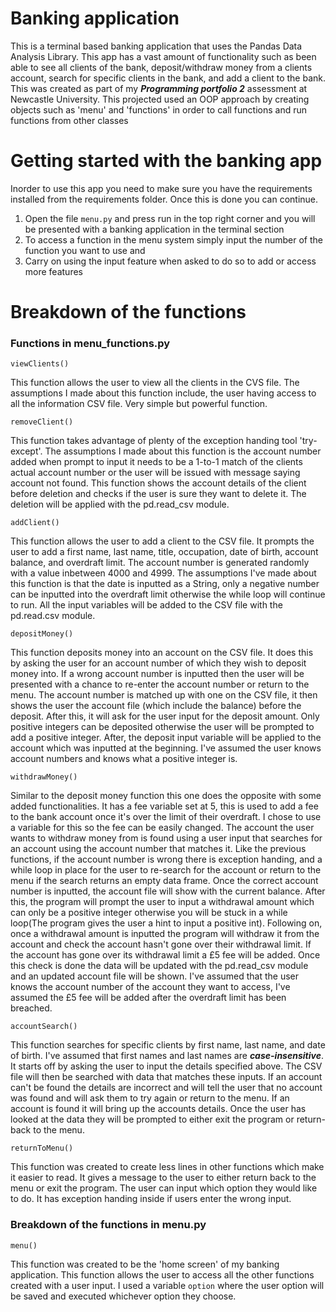 Banking application
=
This is a terminal based banking application that uses the Pandas Data Analysis Library. 
This app has a vast amount of functionality such as been able to see all clients of 
the bank, deposit/withdraw money from a clients account, search for specific clients
in the bank, and add a client to the bank. This was created as part of my ***Programming 
portfolio 2*** assessment at Newcastle University. This projected used an OOP approach by 
creating objects such as 'menu' and 'functions' in order to call functions and run functions
from other classes

Getting started with the banking app
=
Inorder to use this app you need to make sure you have the requirements installed from the
requirements folder. Once this is done you can continue.

1) Open the file ```menu.py``` and press run in the top right corner and you will be presented
with a banking application in the terminal section 
2) To access a function in the menu system simply input the number of the function you want to
use and 
3) Carry on using the input feature when asked to do so to add or access more features


Breakdown of the functions
=

### Functions in menu_functions.py

```viewClients()```

This function allows the user to view all the clients in the CVS file.
The assumptions I made about this function include, the user having access
to all the information CSV file. Very simple but powerful function.

```removeClient()```

This function takes advantage of plenty of the exception handing tool 'try-except'.
The assumptions I made about this function is the account number added 
when prompt to input it needs to be a 1-to-1 match of the clients actual 
account number or the user will be issued with message saying account not found.
This function shows the account details of the client before deletion and 
checks if the user is sure they want to delete it. The deletion will be applied
with the pd.read_csv module.

```addClient()```

This function allows the user to add a client to the CSV file. It prompts the 
user to add a first name, last name, title, occupation, date of birth, account
balance, and overdraft limit. The account number is generated randomly with a value
inbetween 4000 and 4999. The assumptions I've made about this function is that
the date is inputted as a String, only a negative number can be inputted into the 
overdraft limit otherwise the while loop will continue to run. All the input
variables will be added to the CSV file with the pd.read.csv module.

```depositMoney()```

This function deposits money into an account on the CSV file. It does
this by asking the user for an account number of which they wish to deposit 
money into. If a wrong account number is inputted then the user will be
presented with a chance to re-enter the account number or return to the menu.
The account number is matched up with one on the CSV file, it then shows the
user the account file (which include the balance) before the deposit. After this,
it will ask for the user input for the deposit amount. Only positive integers can
be deposited otherwise the user will be prompted to add a positive integer.
After, the deposit input variable will be applied to the account which was 
inputted at the beginning. I've assumed the user knows account numbers and 
knows what a positive integer is.

```withdrawMoney()```

Similar to the deposit money function this one does the opposite with some
added functionalities. It has a fee variable set at 5, this is used to add a fee
to the bank account once it's over the limit of their overdraft. I chose to use
a variable for this so the fee can be easily changed. The account the user
wants to withdraw money from is found using a user input that searches for 
an account using the account number that matches it. Like the previous functions,
if the account number is wrong there is exception handing, and a while loop
in place for the user to re-search for the account or return to the menu 
if the search returns an empty data frame. Once the correct account number
is inputted, the account file will show with the current balance. After this,
the program will prompt the user to input a withdrawal amount which can only be
a positive integer otherwise you will be stuck in a while loop(The program
gives the user a hint to input a positive int). Following on, once a withdrawal 
amount is inputted the program will withdraw it from the account and check
the account hasn't gone over their withdrawal limit. If the account has gone over 
its withdrawal limit a £5 fee will be added. Once this check is done the data
will be updated with the pd.read_csv module and an updated account file will
be shown. I've assumed that the user knows the account number of the account they
want to access, I've assumed the £5 fee will be added after the overdraft limit
has been breached.

```accountSearch()```

This function searches for specific clients by first name, last name, and date 
of birth. I've assumed that first names and last names are ***case-insensitive***.
It starts off by asking the user to input the details specified above. 
The CSV file will then be searched with data that matches these inputs. 
If an account can't be found the details are incorrect and will tell the 
user that no account was found and will ask them to try again or return to the 
menu. If an account is found it will bring up the accounts details. Once the 
user has looked at the data they will be prompted to either exit the program or
return-back to the menu.

```returnToMenu()```

This function was created to create less lines in other functions which make it 
easier to read. It gives a message to the user to either return back to the 
menu or exit the program. The user can input which option they would like to do.
It has exception handing inside if users enter the wrong input.

### Breakdown of the functions in menu.py

```menu()```

This function was created to be the 'home screen' of my banking application.
This function allows the user to access all the other functions created 
with a user input. I used a variable ```option``` where the user option
will be saved and executed whichever option they choose. 